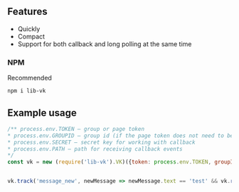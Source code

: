 ## Features
- Quickly
- Compact
- Support for both callback and long polling at the same time

### NPM
Recommended
```
npm i lib-vk
```

## Example usage
```js
/** process.env.TOKEN — group or page token
* process.env.GROUPID — group id (if the page token does not need to be specified)
* process.env.SECRET — secret key for working with callback
* process.env.PATH — path for receiving callback events
*/
const vk = new (require('lib-vk').VK)({token: process.env.TOKEN, groupId: process.env.GROUPID, secret: process.env.SECRET, path: process.env.PATH})


vk.track('message_new', newMessage => newMessage.text == 'test' && vk.reply(newMessage, 'This is a reply message') && vk.send(newMessage, 'This is a normal message'))
```
